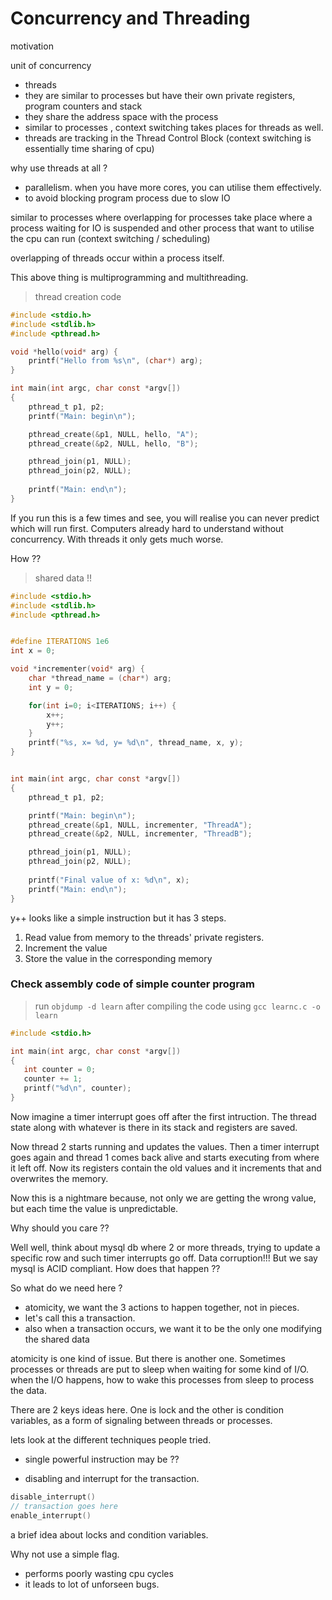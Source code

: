 # Concurrency and Threading

motivation

unit of concurrency
- threads
- they are similar to processes but have their own private registers, program counters and stack
- they share the address space with the process
- similar to processes , context switching takes places for threads as well.
- threads are tracking in the Thread Control Block
(context switching is essentially time sharing of cpu)


why use threads at all ?
- parallelism. when you have more cores, you can utilise them effectively.
- to avoid blocking program process due to slow IO

similar to processes where overlapping for processes take place where a process waiting for IO is suspended
and other process that want to utilise the cpu can run (context switching / scheduling)

overlapping of threads occur within a process itself.

This above thing is multiprogramming and multithreading.

> thread creation code
```c
#include <stdio.h>
#include <stdlib.h>
#include <pthread.h>

void *hello(void* arg) {
	printf("Hello from %s\n", (char*) arg);
}

int main(int argc, char const *argv[])
{
	pthread_t p1, p2;
	printf("Main: begin\n");

	pthread_create(&p1, NULL, hello, "A");
	pthread_create(&p2, NULL, hello, "B");

	pthread_join(p1, NULL);
	pthread_join(p2, NULL);
	
	printf("Main: end\n");
}
```

If you run this is a few times and see, you will realise you can never predict which will run first.
Computers already hard to understand without concurrency. With threads it only gets much worse.

How ??

> shared data !!



```c
#include <stdio.h>
#include <stdlib.h>
#include <pthread.h>


#define ITERATIONS 1e6
int x = 0;

void *incrementer(void* arg) {
	char *thread_name = (char*) arg;
	int y = 0;

	for(int i=0; i<ITERATIONS; i++) {
		x++;
		y++;
	}
	printf("%s, x= %d, y= %d\n", thread_name, x, y);
}


int main(int argc, char const *argv[])
{
	pthread_t p1, p2;

	printf("Main: begin\n");
	pthread_create(&p1, NULL, incrementer, "ThreadA");
	pthread_create(&p2, NULL, incrementer, "ThreadB");

	pthread_join(p1, NULL);
	pthread_join(p2, NULL);
	
	printf("Final value of x: %d\n", x);
	printf("Main: end\n");
}  
```
y++ looks like a simple instruction but it has 3 steps.
1. Read value from memory to the threads' private registers.
2. Increment the value 
3. Store the value in the corresponding memory

### Check assembly code of simple counter program
 > run `objdump -d learn` after compiling the code using `gcc learnc.c -o learn`
 ```c
 #include <stdio.h>

int main(int argc, char const *argv[])
{
	int counter = 0;
	counter += 1;
	printf("%d\n", counter);
}  
 ```

Now imagine a timer interrupt goes off after the first intruction.
The thread state along with whatever is there in its stack and registers are saved.

Now thread 2 starts running and updates the values. Then a timer interrupt goes again and thread 1
comes back alive and starts executing from where it left off. Now its registers contain the old values
and it increments that and overwrites the memory.

Now this is a nightmare because, not only we are getting the wrong value, but each time the value is unpredictable. 

Why should you care ??

Well well, think about mysql db where 2 or more threads, trying to update a specific row and such timer 
interrupts go off. Data corruption!!!
But we say mysql is ACID compliant. How does that happen ??

So what do we need here ?

- atomicity, we want the 3 actions to happen together, not in pieces.
- let's call this a transaction.
- also when a transaction occurs, we want it to be the only one modifying the shared data

atomicity is one kind of issue.
But there is another one. Sometimes processes or threads are put to sleep when waiting for some kind of I/O. when the I/O happens, how to wake this processes from sleep to process the data.

There are 2 keys ideas here. One is lock and the other is condition variables, as a form of signaling between threads or processes.

lets look at the different techniques people tried.
- single powerful instruction may be ??

- disabling and interrupt for the transaction.

```c
disable_interrupt()
// transaction goes here
enable_interrupt()
```

a brief idea about locks and condition variables.

Why not use a simple flag.
 - performs poorly wasting cpu cycles
 - it leads to lot of unforseen bugs. 
